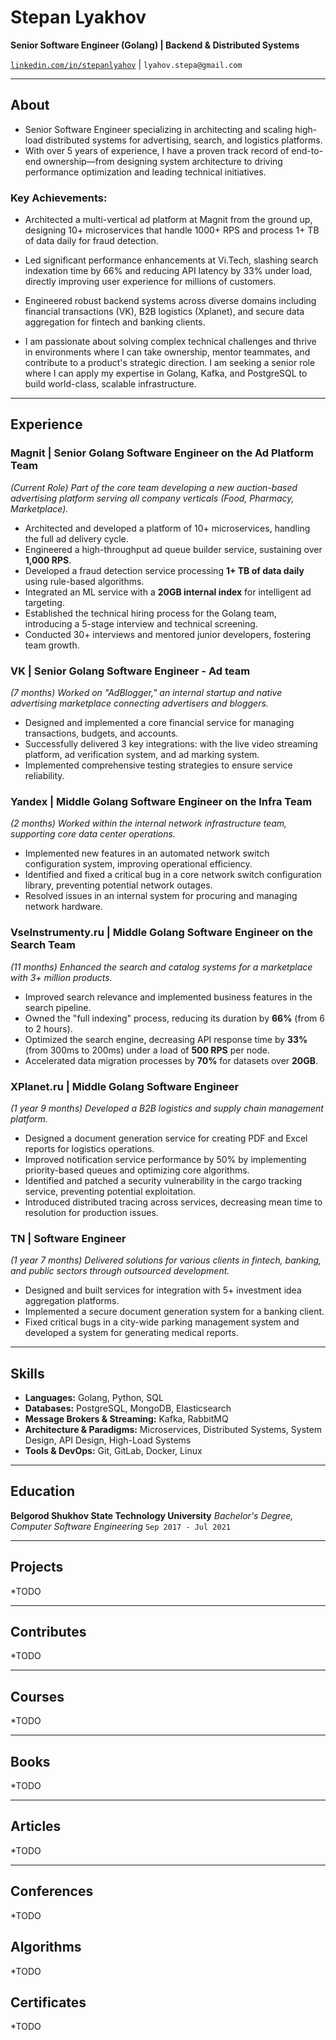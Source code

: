 # Stepan Lyakhov
**Senior Software Engineer (Golang) | Backend & Distributed Systems**

[`linkedin.com/in/stepanlyahov`](https://www.linkedin.com/in/stepanlyahov) | `lyahov.stepa@gmail.com`

---

## About

* Senior Software Engineer specializing in architecting and scaling high-load distributed systems for advertising, search, and logistics platforms.
* With over 5 years of experience, I have a proven track record of end-to-end ownership—from designing system architecture to driving performance optimization and leading technical initiatives.

### Key Achievements:

* Architected a multi-vertical ad platform at Magnit from the ground up, designing 10+ microservices that handle 1000+ RPS and process 1+ TB of data daily for fraud detection.

* Led significant performance enhancements at Vi.Tech, slashing search indexation time by 66% and reducing API latency by 33% under load, directly improving user experience for millions of customers.

* Engineered robust backend systems across diverse domains including financial transactions (VK), B2B logistics (Xplanet), and secure data aggregation for fintech and banking clients.

* I am passionate about solving complex technical challenges and thrive in environments where I can take ownership, mentor teammates, and contribute to a product's strategic direction. I am seeking a senior role where I can apply my expertise in Golang, Kafka, and PostgreSQL to build world-class, scalable infrastructure.

---

## Experience

### **Magnit** | Senior Golang Software Engineer on the Ad Platform Team
*(Current Role)*
*Part of the core team developing a new auction-based advertising platform serving all company verticals (Food, Pharmacy, Marketplace).*

*   Architected and developed a platform of 10+ microservices, handling the full ad delivery cycle.
*   Engineered a high-throughput ad queue builder service, sustaining over **1,000 RPS**.
*   Developed a fraud detection service processing **1+ TB of data daily** using rule-based algorithms.
*   Integrated an ML service with a **20GB internal index** for intelligent ad targeting.
*   Established the technical hiring process for the Golang team, introducing a 5-stage interview and technical screening.
*   Conducted 30+ interviews and mentored junior developers, fostering team growth.

### **VK** | Senior Golang Software Engineer - Ad team
*(7 months)*
*Worked on "AdBlogger," an internal startup and native advertising marketplace connecting advertisers and bloggers.*

*   Designed and implemented a core financial service for managing transactions, budgets, and accounts.
*   Successfully delivered 3 key integrations: with the live video streaming platform, ad verification system, and ad marking system.
*   Implemented comprehensive testing strategies to ensure service reliability.

### **Yandex** | Middle Golang Software Engineer on the Infra Team
*(2 months)*
*Worked within the internal network infrastructure team, supporting core data center operations.*

*   Implemented new features in an automated network switch configuration system, improving operational efficiency.
*   Identified and fixed a critical bug in a core network switch configuration library, preventing potential network outages.
*   Resolved issues in an internal system for procuring and managing network hardware.

### **VseInstrumenty.ru** | Middle Golang Software Engineer on the Search Team
*(11 months)*
*Enhanced the search and catalog systems for a marketplace with 3+ million products.*

*   Improved search relevance and implemented business features in the search pipeline.
*   Owned the "full indexing" process, reducing its duration by **66%** (from 6 to 2 hours).
*   Optimized the search engine, decreasing API response time by **33%** (from 300ms to 200ms) under a load of **500 RPS** per node.
*   Accelerated data migration processes by **70%** for datasets over **20GB**.

### **XPlanet.ru** | Middle Golang Software Engineer
*(1 year 9 months)*
*Developed a B2B logistics and supply chain management platform.*

*  Designed a document generation service for creating PDF and Excel reports for logistics operations.
*  Improved notification service performance by 50% by implementing priority-based queues and optimizing core algorithms.
*  Identified and patched a security vulnerability in the cargo tracking service, preventing potential exploitation.
*  Introduced distributed tracing across services, decreasing mean time to resolution for production issues.

### **TN** | Software Engineer
*(1 year 7 months)*
*Delivered solutions for various clients in fintech, banking, and public sectors through outsourced development.*

*   Designed and built services for integration with 5+ investment idea aggregation platforms.
*   Implemented a secure document generation system for a banking client.
*   Fixed critical bugs in a city-wide parking management system and developed a system for generating medical reports.

---

## Skills

*   **Languages:** Golang, Python, SQL
*   **Databases:** PostgreSQL, MongoDB, Elasticsearch
*   **Message Brokers & Streaming:** Kafka, RabbitMQ
*   **Architecture & Paradigms:** Microservices, Distributed Systems, System Design, API Design, High-Load Systems
*   **Tools & DevOps:** Git, GitLab, Docker, Linux

---

## Education

**Belgorod Shukhov State Technology University**
*Bachelor's Degree, Computer Software Engineering*
`Sep 2017 - Jul 2021`

---

## Projects
*TODO

---

## Contributes
*TODO

---

## Courses
*TODO

---

## Books
*TODO

---

## Articles
*TODO

---

## Conferences
*TODO

## Algorithms
*TODO

## Certificates
*TODO
